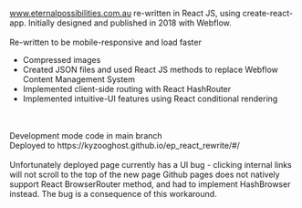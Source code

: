 www.eternalpossibilities.com.au re-written in React JS, using create-react-app. Initially designed and published in 2018 with Webflow.
<br/>
<br/>
Re-written to be mobile-responsive and load faster
- Compressed images
- Created JSON files and used React JS methods to replace Webflow Content Management System
- Implemented client-side routing with React HashRouter
- Implemented intuitive-UI features using React conditional rendering
<br/>
<br/>
Development mode code in main branch
<br/>
Deployed to https://kyzooghost.github.io/ep_react_rewrite/#/
<br/>
<br/>
Unfortunately deployed page currently has a UI bug - clicking internal links will not scroll to the top of the new page
Github pages does not natively support React BrowserRouter method, and had to implement HashBrowser instead. The bug is a consequence of this workaround.
